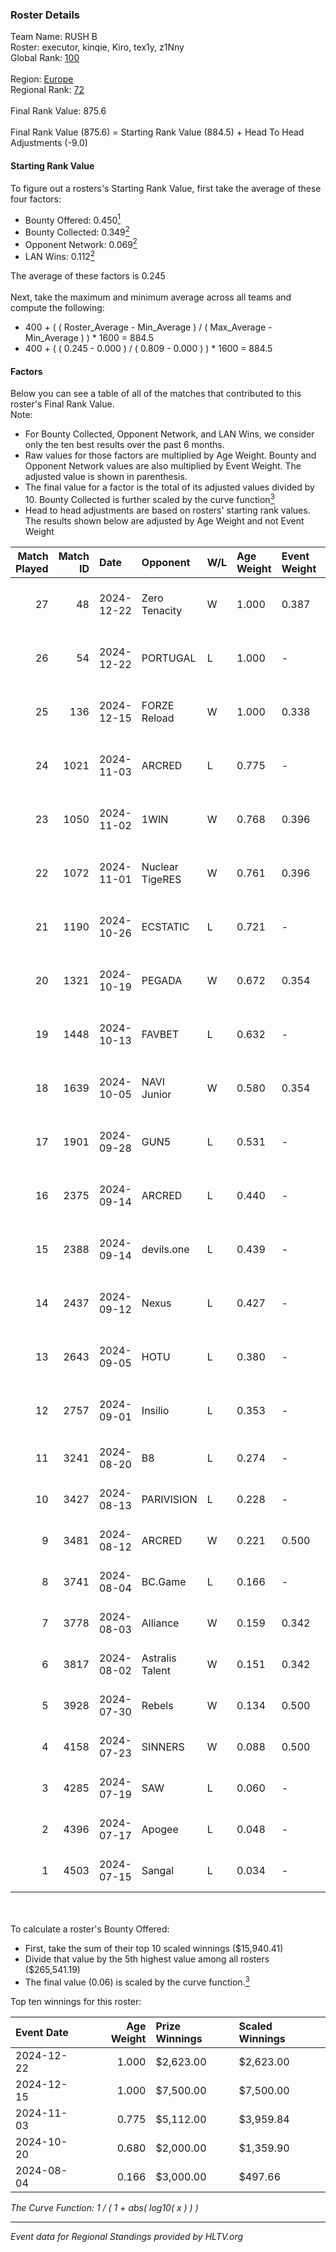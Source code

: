 ### Roster Details<br />
Team Name: RUSH B<br />
Roster: executor, kinqie, Kiro, tex1y, z1Nny<br />
Global Rank: [100](../../standings_global_2025_01_06.md)<br />
<br />
Region: [Europe]( ../../standings_europe_2025_01_06.md)<br />
Regional Rank: [72]( ../../standings_europe_2025_01_06.md)<br />
<br />
Final Rank Value:  875.6<br />
<br />
Final Rank Value (875.6) = Starting Rank Value (884.5) + Head To Head Adjustments (-9.0)<br />

#### Starting Rank Value<br />
To figure out a rosters's Starting Rank Value, first take the average of these four factors:<br />
- Bounty Offered: 0.450[<sup>1</sup>](#table2)
- Bounty Collected: 0.349[<sup>2</sup>](#table1)
- Opponent Network: 0.069[<sup>2</sup>](#table1)
- LAN Wins: 0.112[<sup>2</sup>](#table1)

The average of these factors is 0.245<br />
<br />
Next, take the maximum and minimum average across all teams and compute the following:<br />
- 400 + ( ( Roster_Average - Min_Average ) / ( Max_Average - Min_Average ) ) * 1600 = 884.5
- 400 + ( ( 0.245 - 0.000 ) / ( 0.809 - 0.000 ) ) * 1600 = 884.5


#### Factors<br />
Below you can see a table of all of the matches that contributed to this roster's Final Rank Value.<br />
Note:<br />

- For Bounty Collected, Opponent Network, and LAN Wins, we consider only the ten best results over the past 6 months.
- Raw values for those factors are multiplied by Age Weight. Bounty and Opponent Network values are also multiplied by Event Weight. The adjusted value is shown in parenthesis.
- The final value for a factor is the total of its adjusted values divided by 10. Bounty Collected is further scaled by the curve function[<sup>3</sup>](#curveFunction)
- Head to head adjustments are based on rosters' starting rank values. The results shown below are adjusted by Age Weight and not Event Weight
<span id="table1"></span><br />


| Match Played | Match ID | Date       | Opponent        | W/L | Age Weight | Event Weight | Bounty Collected | Opponent Network | LAN Wins  | H2H Adj. | Roster                                    |
| -: | -: | :- | :- | :- | :- | :- | :- | :- | :- | -: | :- |
|           27 |       48 | 2024-12-22 | Zero Tenacity   | W   | 1.000      | 0.387        | 0.081 (0.031)    | 0.599 (0.232)    | 0 (0.000) |    22.72 | executor, kinqie, Kiro, tex1y, z1Nny      |
|           26 |       54 | 2024-12-22 | PORTUGAL        | L   | 1.000      | -            | -                | -                | -         |   -18.19 | executor, kinqie, Kiro, tex1y, z1Nny      |
|           25 |      136 | 2024-12-15 | FORZE Reload    | W   | 1.000      | 0.338        | 0.028 (0.009)    | 0.130 (0.044)    | 1 (1.000) |    10.80 | executor, kinqie, Kiro, tex1y, z1Nny      |
|           24 |     1021 | 2024-11-03 | ARCRED          | L   | 0.775      | -            | -                | -                | -         |   -15.75 | executor, kinqie, Kiro, tex1y, z1Nny      |
|           23 |     1050 | 2024-11-02 | 1WIN            | W   | 0.768      | 0.396        | 0.008 (0.002)    | 0.074 (0.023)    | 0 (0.000) |     6.50 | executor, kinqie, Kiro, tex1y, z1Nny      |
|           22 |     1072 | 2024-11-01 | Nuclear TigeRES | W   | 0.761      | 0.396        | 0.004 (0.001)    | 0.083 (0.025)    | 0 (0.000) |     3.42 | executor, kinqie, Kiro, tex1y, z1Nny      |
|           21 |     1190 | 2024-10-26 | ECSTATIC        | L   | 0.721      | -            | -                | -                | -         |    -7.54 | executor, kinqie, Kiro, tex1y, z1Nny      |
|           20 |     1321 | 2024-10-19 | PEGADA          | W   | 0.672      | 0.354        | 0.171 (0.041)    | 0.270 (0.064)    | 0 (0.000) |    18.09 | executor, kinqie, Kiro, tex1y, z1Nny      |
|           19 |     1448 | 2024-10-13 | FAVBET          | L   | 0.632      | -            | -                | -                | -         |    -8.12 | executor, kinqie, Kiro, tex1y, z1Nny      |
|           18 |     1639 | 2024-10-05 | NAVI Junior     | W   | 0.580      | 0.354        | 0.191 (0.039)    | 1.000 (0.205)    | 0 (0.000) |    13.88 | executor, kinqie, Kiro, tex1y, z1Nny      |
|           17 |     1901 | 2024-09-28 | GUN5            | L   | 0.531      | -            | -                | -                | -         |    -3.79 | executor, kinqie, Kiro, tex1y, z1Nny      |
|           16 |     2375 | 2024-09-14 | ARCRED          | L   | 0.440      | -            | -                | -                | -         |    -8.16 | executor, Gospadarov, kinqie, Kiro, tex1y |
|           15 |     2388 | 2024-09-14 | devils.one      | L   | 0.439      | -            | -                | -                | -         |    -9.72 | executor, Gospadarov, kinqie, Kiro, tex1y |
|           14 |     2437 | 2024-09-12 | Nexus           | L   | 0.427      | -            | -                | -                | -         |    -0.70 | executor, Gospadarov, kinqie, Kiro, tex1y |
|           13 |     2643 | 2024-09-05 | HOTU            | L   | 0.380      | -            | -                | -                | -         |    -8.19 | executor, Gospadarov, kinqie, Kiro, tex1y |
|           12 |     2757 | 2024-09-01 | Insilio         | L   | 0.353      | -            | -                | -                | -         |    -6.45 | executor, Gospadarov, kinqie, Kiro, tex1y |
|           11 |     3241 | 2024-08-20 | B8              | L   | 0.274      | -            | -                | -                | -         |    -1.60 | executor, kinqie, Kiro, nota, tex1y       |
|           10 |     3427 | 2024-08-13 | PARIVISION      | L   | 0.228      | -            | -                | -                | -         |    -3.37 | executor, kinqie, Kiro, nota, tex1y       |
|            9 |     3481 | 2024-08-12 | ARCRED          | W   | 0.221      | 0.500        | 0.044 (0.005)    | -                | 0 (0.000) |     2.56 | executor, kinqie, Kiro, nota, tex1y       |
|            8 |     3741 | 2024-08-04 | BC.Game         | L   | 0.166      | -            | -                | -                | -         |    -2.67 | executor, kinqie, Kiro, nota, tex1y       |
|            7 |     3778 | 2024-08-03 | Alliance        | W   | 0.159      | 0.342        | 0.035 (0.002)    | 0.395 (0.021)    | 0 (0.000) |     2.89 | executor, kinqie, Kiro, nota, tex1y       |
|            6 |     3817 | 2024-08-02 | Astralis Talent | W   | 0.151      | 0.342        | -                | 0.442 (0.023)    | 0 (0.000) |     1.70 | executor, kinqie, Kiro, nota, tex1y       |
|            5 |     3928 | 2024-07-30 | Rebels          | W   | 0.134      | 0.500        | 0.035 (0.002)    | 0.322 (0.022)    | 0 (0.000) |     1.82 | executor, kinqie, Kiro, nota, tex1y       |
|            4 |     4158 | 2024-07-23 | SINNERS         | W   | 0.088      | 0.500        | 0.082 (0.004)    | 0.682 (0.030)    | -         |     2.17 | executor, kinqie, Kiro, nota, tex1y       |
|            3 |     4285 | 2024-07-19 | SAW             | L   | 0.060      | -            | -                | -                | -         |    -0.11 | executor, kinqie, Kiro, nota, tex1y       |
|            2 |     4396 | 2024-07-17 | Apogee          | L   | 0.048      | -            | -                | -                | -         |    -1.00 | executor, kinqie, Kiro, nota, tex1y       |
|            1 |     4503 | 2024-07-15 | Sangal          | L   | 0.034      | -            | -                | -                | -         |    -0.14 | executor, kinqie, Kiro, nota, tex1y       |

<br />
<span id="table2"></span><br />
To calculate a roster's Bounty Offered:<br />

- First, take the sum of their top 10 scaled winnings ($15,940.41)
- Divide that value by the 5th highest value among all rosters ($265,541.19)
- The final value (0.06) is scaled by the curve function.[<sup>3</sup>](#curveFunction)

Top ten winnings for this roster:<br />

| Event Date | Age Weight | Prize Winnings | Scaled Winnings |
| :- | -: | :- | :- |
| 2024-12-22 |      1.000 | $2,623.00      | $2,623.00       |
| 2024-12-15 |      1.000 | $7,500.00      | $7,500.00       |
| 2024-11-03 |      0.775 | $5,112.00      | $3,959.84       |
| 2024-10-20 |      0.680 | $2,000.00      | $1,359.90       |
| 2024-08-04 |      0.166 | $3,000.00      | $497.66         |


<span id="curveFunction"></span>_The Curve Function: 1 / ( 1 + abs( log10( x ) ) )_<br />

---
_Event data for Regional Standings provided by HLTV.org_<br />
